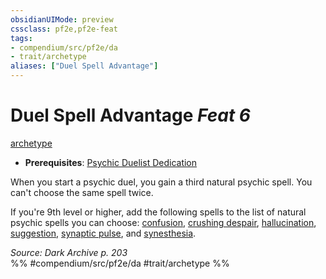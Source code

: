 ```yaml
---
obsidianUIMode: preview
cssclass: pf2e,pf2e-feat
tags:
- compendium/src/pf2e/da
- trait/archetype
aliases: ["Duel Spell Advantage"]
---
```

# Duel Spell Advantage  *Feat 6*  
[archetype](../../Rules/traits/archetype.md)  

- **Prerequisites**: [Psychic Duelist Dedication](psychic-duelist-dedication-da.md)

When you start a psychic duel, you gain a third natural psychic spell. You can't choose the same spell twice.

If you're 9th level or higher, add the following spells to the list of natural psychic spells you can choose: [confusion](../spells/confusion.md), [crushing despair](../spells/crushing-despair.md), [hallucination](../spells/hallucination.md), [suggestion](../spells/suggestion.md), [synaptic pulse](../spells/synaptic-pulse.md), and [synesthesia](../spells/synesthesia.md).

*Source: Dark Archive p. 203*  
%% #compendium/src/pf2e/da #trait/archetype %%